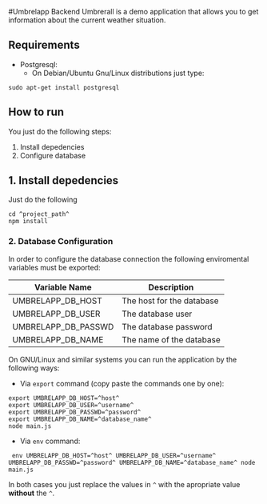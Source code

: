 #Umbrelapp Backend
Umbrerall is a demo application that allows you to get information about the current weather situation.

## Requirements
* Postgresql:
    * On Debian/Ubuntu Gnu/Linux distributions just type:

```
sudo apt-get install postgresql
```

## How to run

You just do the following steps:
1. Install depedencies
2. Configure database

## 1. Install depedencies
Just do the following

```
cd ^project_path^
npm install
```

### 2. Database Configuration

In order to configure the database connection the following enviromental variables must be exported:

Variable Name | Description
------------- | ------------
UMBRELAPP_DB_HOST | The host for the database
UMBRELAPP_DB_USER | The database user
UMBRELAPP_DB_PASSWD | The database password
UMBRELAPP_DB_NAME | The name of the database

On GNU/Linux and similar systems you can run the application by the following ways:

* Via `export` command (copy paste the commands one by one):

````
export UMBRELAPP_DB_HOST=^host^
export UMBRELAPP_DB_USER=^username^
export UMBRELAPP_DB_PASSWD=^password^
export UMBRELAPP_DB_NAME=^database_name^
node main.js
````
* Via `env` command:

````
 env UMBRELAPP_DB_HOST=^host^ UMBRELAPP_DB_USER=^username^ UMBRELAPP_DB_PASSWD=^password^ UMBRELAPP_DB_NAME=^database_name^ node main.js
````
In both cases you just replace the values in `^` with the apropriate value **without** the `^`.
